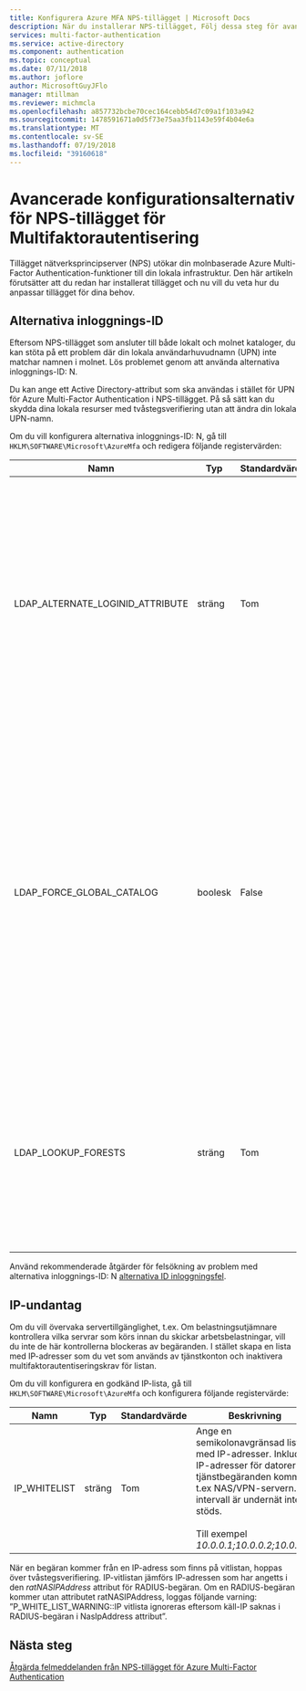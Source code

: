 ```yaml
---
title: Konfigurera Azure MFA NPS-tillägget | Microsoft Docs
description: När du installerar NPS-tillägget, Följ dessa steg för avancerad konfiguration som IP-vitlistning och UPN ersättning.
services: multi-factor-authentication
ms.service: active-directory
ms.component: authentication
ms.topic: conceptual
ms.date: 07/11/2018
ms.author: joflore
author: MicrosoftGuyJFlo
manager: mtillman
ms.reviewer: michmcla
ms.openlocfilehash: a857732bcbe70cec164cebb54d7c09a1f103a942
ms.sourcegitcommit: 1478591671a0d5f73e75aa3fb1143e59f4b04e6a
ms.translationtype: MT
ms.contentlocale: sv-SE
ms.lasthandoff: 07/19/2018
ms.locfileid: "39160618"
---
```

# <a name="advanced-configuration-options-for-the-nps-extension-for-multi-factor-authentication"></a>Avancerade konfigurationsalternativ för NPS-tillägget för Multifaktorautentisering

Tillägget nätverksprincipserver (NPS) utökar din molnbaserade Azure Multi-Factor Authentication-funktioner till din lokala infrastruktur. Den här artikeln förutsätter att du redan har installerat tillägget och nu vill du veta hur du anpassar tillägget för dina behov. 

## <a name="alternate-login-id"></a>Alternativa inloggnings-ID

Eftersom NPS-tillägget som ansluter till både lokalt och molnet kataloger, du kan stöta på ett problem där din lokala användarhuvudnamn (UPN) inte matchar namnen i molnet. Lös problemet genom att använda alternativa inloggnings-ID: N. 

Du kan ange ett Active Directory-attribut som ska användas i stället för UPN för Azure Multi-Factor Authentication i NPS-tillägget. På så sätt kan du skydda dina lokala resurser med tvåstegsverifiering utan att ändra din lokala UPN-namn. 

Om du vill konfigurera alternativa inloggnings-ID: N, gå till `HKLM\SOFTWARE\Microsoft\AzureMfa` och redigera följande registervärden:

| Namn | Typ | Standardvärde | Beskrivning |
| ---- | ---- | ------------- | ----------- |
| LDAP_ALTERNATE_LOGINID_ATTRIBUTE | sträng | Tom | Ange namnet på Active Directory-attribut som du vill använda i stället för UPN. Det här attributet används som AlternateLoginId-attribut. Om det här registervärdet anges till en [giltigt Active Directory-attributet](https://msdn.microsoft.com/library/ms675090.aspx) (till exempel e-post eller displayName), sedan attributets värde används i stället för användarens UPN för autentisering. Om det här registervärdet är tom eller inte konfigurerad, sedan AlternateLoginId inaktiveras och användarens UPN används för autentisering. |
| LDAP_FORCE_GLOBAL_CATALOG | boolesk | False | Använd den här flaggan för att framtvinga användningen av den globala katalogen för LDAP-sökningar när den slår upp AlternateLoginId. Konfigurera en domänkontrollant som en Global katalog, lägga till attributet AlternateLoginId i den globala katalogen och sedan aktivera den här flaggan. <br><br> Om LDAP_LOOKUP_FORESTS konfigureras (inte tomt), **den här flaggan upprätthålls som SANT**, oavsett värdet för registerinställningen. NPS-tillägget kräver i så fall den globala katalogen som ska konfigureras med attributet AlternateLoginId för varje skog. |
| LDAP_LOOKUP_FORESTS | sträng | Tom | Ange en semikolonavgränsad lista över skogar för att söka. Till exempel *contoso.com;foobar.com*. Om det här registervärdet är konfigurerad, söker NPS-tillägget iterativt alla skogar i den ordning som de visades och returnerar det första lyckade AlternateLoginId värdet. Om det här registervärdet inte är konfigurerad, är AlternateLoginId sökning begränsat till den aktuella domänen.|

Använd rekommenderade åtgärder för felsökning av problem med alternativa inloggnings-ID: N [alternativa ID inloggningsfel](howto-mfa-nps-extension-errors.md#alternate-login-id-errors).

## <a name="ip-exceptions"></a>IP-undantag

Om du vill övervaka servertillgänglighet, t.ex. Om belastningsutjämnare kontrollera vilka servrar som körs innan du skickar arbetsbelastningar, vill du inte de här kontrollerna blockeras av begäranden. I stället skapa en lista med IP-adresser som du vet som används av tjänstkonton och inaktivera multifaktorautentiseringskrav för listan. 

Om du vill konfigurera en godkänd IP-lista, gå till `HKLM\SOFTWARE\Microsoft\AzureMfa` och konfigurera följande registervärde: 

| Namn | Typ | Standardvärde | Beskrivning |
| ---- | ---- | ------------- | ----------- |
| IP_WHITELIST | sträng | Tom | Ange en semikolonavgränsad lista med IP-adresser. Inkludera IP-adresser för datorer där tjänstbegäranden kommer t.ex NAS/VPN-servern. IP-intervall är undernät inte stöds. <br><br> Till exempel *10.0.0.1;10.0.0.2;10.0.0.3*.

När en begäran kommer från en IP-adress som finns på vitlistan, hoppas över tvåstegsverifiering. IP-vitlistan jämförs IP-adressen som har angetts i den *ratNASIPAddress* attribut för RADIUS-begäran. Om en RADIUS-begäran kommer utan attributet ratNASIPAddress, loggas följande varning: ”P_WHITE_LIST_WARNING::IP vitlista ignoreras eftersom käll-IP saknas i RADIUS-begäran i NasIpAddress attribut”.

## <a name="next-steps"></a>Nästa steg

[Åtgärda felmeddelanden från NPS-tillägget för Azure Multi-Factor Authentication](howto-mfa-nps-extension-errors.md)